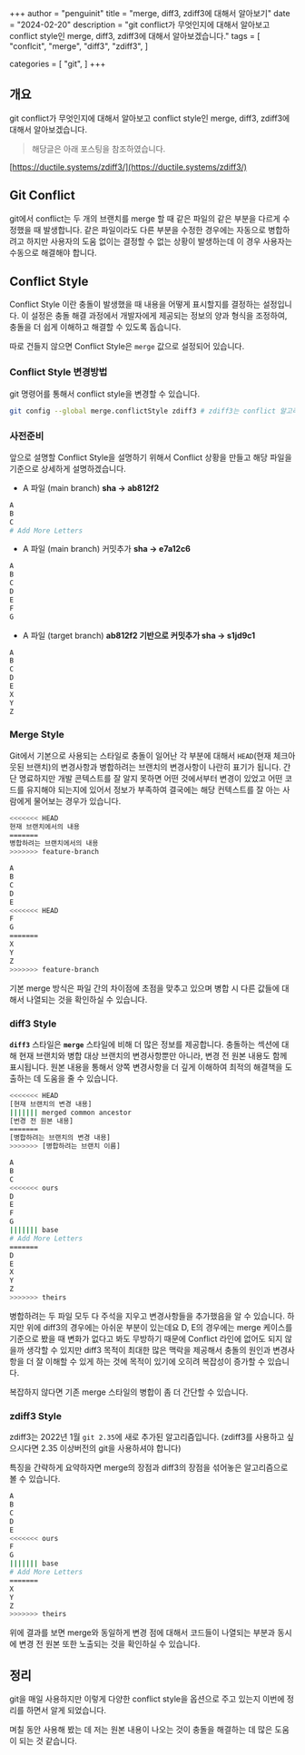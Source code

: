 +++
author = "penguinit"
title = "merge, diff3, zdiff3에 대해서 알아보기"
date = "2024-02-20"
description = "git conflict가 무엇인지에 대해서 알아보고 conflict style인 merge, diff3, zdiff3에 대해서 알아보겠습니다."
tags = [
"conflcit", "merge", "diff3", "zdiff3",
]

categories = [
"git",
]
+++


## 개요
git conflict가 무엇인지에 대해서 알아보고 conflict style인 merge, diff3, zdiff3에 대해서 알아보겠습니다.

> 해당글은 아래 포스팅을 참조하였습니다.

[https://ductile.systems/zdiff3/](https://ductile.systems/zdiff3/)

## Git Conflict

git에서 conflict는 두 개의 브랜치를 merge 할 때 같은 파일의 같은 부분을 다르게 수정했을 때 발생합니다. 같은 파일이라도 다른 부분을 수정한 경우에는 자동으로 병합하려고 하지만 사용자의 도움 없이는 결정할 수 없는 상황이 발생하는데 이 경우 사용자는 수동으로 해결해야 합니다.

## Conflict Style

Conflict Style 이란 충돌이 발생했을 때 내용을 어떻게 표시할지를 결정하는 설정입니다. 이 설정은 충돌 해결 과정에서 개발자에게 제공되는 정보의 양과 형식을 조정하여, 충돌을 더 쉽게 이해하고 해결할 수 있도록 돕습니다.

따로 건들지 않으면 Conflict Style은 `merge` 값으로 설정되어 있습니다.

### Conflict Style 변경방법

git 명령어를 통해서 conflict style을 변경할 수 있습니다.

```bash
git config --global merge.conflictStyle zdiff3 # zdiff3는 conflict 알고리즘 중 하나
```

### 사전준비

앞으로 설명할 Conflict Style을 설명하기 위해서 Conflict 상황을 만들고 해당 파일을 기준으로 상세하게 설명하겠습니다.

- A 파일 (main branch) **sha → ab812f2**

```bash
A
B
C
# Add More Letters
```

- A 파일 (main branch) 커밋추가 **sha → e7a12c6**

```bash
A
B
C
D
E
F
G
```

- A 파일 (target branch) **ab812f2 기반으로 커밋추가 sha → s1jd9c1**

```bash
A
B
C
D
E
X
Y
Z
```

### Merge Style

Git에서 기본으로 사용되는 스타일로 충돌이 일어난 각 부분에 대해서 `HEAD`(현재 체크아웃된 브랜치)의 변경사항과 병합하려는 브랜치의 변경사항이 나란히 표기가 됩니다.  간단 명료하지만 개발 콘텍스트를 잘 알지 못하면 어떤 것에서부터 변경이 있었고 어떤 코드를 유지해야 되는지에 있어서 정보가 부족하여 결국에는 해당 컨텍스트를 잘 아는 사람에게 물어보는 경우가 있습니다.

```bash
<<<<<<< HEAD
현재 브랜치에서의 내용
=======
병합하려는 브랜치에서의 내용
>>>>>>> feature-branch
```

```bash
A
B
C
D
E
<<<<<<< HEAD
F
G
=======
X
Y
Z
>>>>>>> feature-branch
```

기본 merge 방식은 파일 간의 차이점에 초점을 맞추고 있으며 병합 시 다른 값들에 대해서 나열되는 것을 확인하실 수 있습니다.

### diff3 Style

**`diff3`** 스타일은 **`merge`** 스타일에 비해 더 많은 정보를 제공합니다. 충돌하는 섹션에 대해 현재 브랜치와 병합 대상 브랜치의 변경사항뿐만 아니라, 변경 전 원본 내용도 함께 표시됩니다. 원본 내용을 통해서 양쪽 변경사항을 더 깊게 이해하여 최적의 해결책을 도출하는 데 도움을 줄 수 있습니다.

```bash
<<<<<<< HEAD
[현재 브랜치의 변경 내용]
||||||| merged common ancestor
[번경 전 원본 내용]
=======
[병합하려는 브랜치의 변경 내용]
>>>>>>> [병합하려는 브랜치 이름]
```

```bash
A
B
C
<<<<<<< ours
D
E
F
G
||||||| base
# Add More Letters
=======
D
E
X
Y
Z
>>>>>>> theirs
```

병합하려는 두 파일 모두 다 주석을 지우고 변경사항들을 추가했음을 알 수 있습니다. 하지만 위에 diff3의 경우에는 아쉬운 부분이 있는데요 D, E의 경우에는 merge 케이스를 기준으로 봤을 때 변화가 없다고 봐도 무방하기 때문에 Conflict 라인에 없어도 되지 않을까 생각할 수 있지만 diff3 목적이 최대한 많은 맥락을 제공해서 충돌의 원인과 변경사항을 더 잘 이해할 수 있게 하는 것에 목적이 있기에 오히려 복잡성이 증가할 수 있습니다. 

복잡하지 않다면 기존 merge 스타일의 병합이 좀 더 간단할 수 있습니다.

### zdiff3 Style

zdiff3는 2022년 1월 `git 2.35`에 새로 추가된 알고리즘입니다. (zdiff3를 사용하고 싶으시다면 2.35 이상버전의 git을 사용하셔야 합니다) 

특징을 간략하게 요약하자면 merge의 장점과 diff3의 장점을 섞어놓은 알고리즘으로 볼 수 있습니다.

```bash
A
B
C
D
E
<<<<<<< ours
F
G
||||||| base
# Add More Letters
=======
X
Y
Z
>>>>>>> theirs
```

위에 결과를 보면 merge와 동일하게 변경 점에 대해서 코드들이 나열되는 부분과 동시에 변경 전 원본 또한 노출되는 것을 확인하실 수 있습니다.

## 정리

git을 매일 사용하지만  이렇게 다양한 conflict style을 옵션으로 주고 있는지 이번에 정리를 하면서 알게 되었습니다. 

며칠 동안 사용해 봤는 데 저는 원본 내용이 나오는 것이 충돌을 해결하는 데 많은 도움이 되는 것 같습니다.
